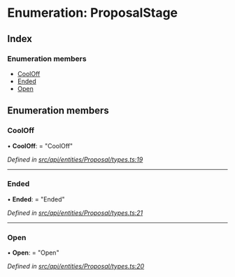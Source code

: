 # Enumeration: ProposalStage

## Index

### Enumeration members

* [CoolOff](proposalstage.md#cooloff)
* [Ended](proposalstage.md#ended)
* [Open](proposalstage.md#open)

## Enumeration members

###  CoolOff

• **CoolOff**: = "CoolOff"

*Defined in [src/api/entities/Proposal/types.ts:19](https://github.com/PolymathNetwork/polymesh-sdk/blob/a6abd82/src/api/entities/Proposal/types.ts#L19)*

___

###  Ended

• **Ended**: = "Ended"

*Defined in [src/api/entities/Proposal/types.ts:21](https://github.com/PolymathNetwork/polymesh-sdk/blob/a6abd82/src/api/entities/Proposal/types.ts#L21)*

___

###  Open

• **Open**: = "Open"

*Defined in [src/api/entities/Proposal/types.ts:20](https://github.com/PolymathNetwork/polymesh-sdk/blob/a6abd82/src/api/entities/Proposal/types.ts#L20)*
